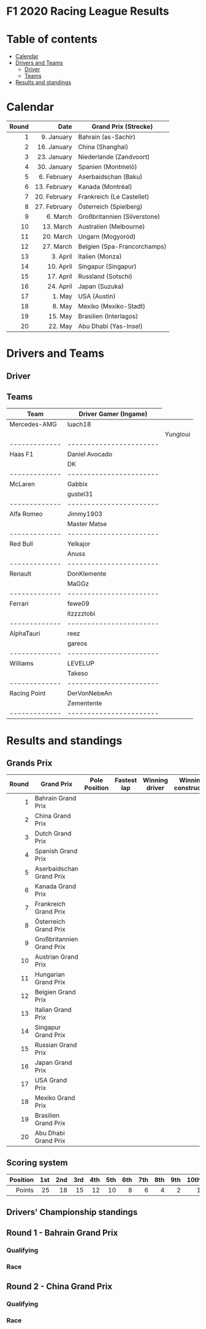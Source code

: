 F1 2020 Racing League Results
=============================

Table of contents
=================

- [Calendar](#calendar)
- [Drivers and Teams](#calendar)
	- [Driver](#driver)
	- [Teams](#teams)
- [Results and standings](#results)

Calendar
========

| Round |         Date | Grand Prix (Strecke)         |
| -----:| ------------:| ---------------------------- |
|    1  |   9. January | Bahrain (as-Sachir)          |
|    2  |  16. January | China (Shanghai)             |
|    3  |  23. January | Niederlande (Zandvoort)      |
|    4  |  30. January | Spanien (Montmeló)           |
|    5  |  6. February | Aserbaidschan (Baku)         |
|    6  | 13. February | Kanada (Montréal)            |
|    7  | 20. February | Frankreich (Le Castellet)    |
|    8  | 27. February | Österreich (Spielberg)       |
|    9  |     6. March | Großbritannien (Silverstone) |
|   10  |    13. March | Australien (Melbourne)       |
|   11  |    20. March | Ungarn (Mogyoród)            |
|   12  |    27. March | Belgien (Spa-Francorchamps)  |
|   13  |     3. April | Italien (Monza)              |
|   14  |    10. April | Singapur (Singapur)          |
|   15  |    17. April | Russland (Sotschi)           |
|   16  |    24. April | Japan (Suzuka)               |
|   17  |       1. May | USA (Austin)                 |
|   18  |       8. May | Mexiko (Mexiko-Stadt)        |
|   19  |      15. May | Brasilien (Interlagos)       |
|   20  |      22. May | Abu Dhabi (Yas-Insel)        |

Drivers and Teams
=================

## Driver

## Teams

| Team          | Driver Gamer (Ingame)   |
| ------------- | ----------------------- |
| Mercedes-AMG  | luach18                 |
| <td colspan=2>| Yungloui                |
| ------------- | ----------------------- |
| Haas F1       | Daniel Avocado          |
|               | DK                      |
| ------------- | ----------------------- |
| McLaren       | Gabbix                  |
|               | gustel31                |
| ------------- | ----------------------- |
| Alfa Romeo    | Jimmy1903               |
|               | Master Matse            |
| ------------- | ----------------------- |
| Red Bull      | Yelkajor                |
|               | Anuss                   |
| ------------- | ----------------------- |
| Renault       | DonKlemente             |
|               | MaGGz                   |
| ------------- | ----------------------- |
| Ferrari       | fewe09                  |
|               | itzzzztobi              |
| ------------- | ----------------------- |
| AlphaTauri    | reez                    |
|               | gareos                  |
| ------------- | ----------------------- |
| Williams      | LEVELUP                 |
|               | Takeso                  |
| ------------- | ----------------------- |
| Racing Point  | DerVonNebeAn            |
|               | Zementente              |
| ------------- | ----------------------- |

Results and standings
=====================

## Grands Prix

| Round | Grand Prix                 | Pole Position | Fastest lap | Winning driver | Winning constructor |
| -----:| -------------------------- | ------------- | ----------- | -------------- | ------------------- |
|    1  | Bahrain Grand Prix         |               |             |                |                     |
|    2  | China Grand Prix           |               |             |                |                     |
|    3  | Dutch Grand Prix           |               |             |                |                     |
|    4  | Spanish Grand Prix         |               |             |                |                     |
|    5  | Aserbaidschan Grand Prix   |               |             |                |                     |
|    6  | Kanada Grand Prix          |               |             |                |                     |
|    7  | Frankreich Grand Prix      |               |             |                |                     |
|    8  | Österreich Grand Prix      |               |             |                |                     |
|    9  | Großbritannien Grand Prix  |               |             |                |                     |
|   10  | Austrian Grand Prix        |               |             |                |                     |
|   11  | Hungarian Grand Prix       |               |             |                |                     |
|   12  | Belgien Grand Prix         |               |             |                |                     |
|   13  | Italian Grand Prix         |               |             |                |                     |
|   14  | Singapur Grand Prix        |               |             |                |                     |
|   15  | Russian Grand Prix         |               |             |                |                     |
|   16  | Japan Grand Prix           |               |             |                |                     |
|   17  | USA Grand Prix             |               |             |                |                     |
|   18  | Mexiko Grand Prix          |               |             |                |                     |
|   19  | Brasilien Grand Prix       |               |             |                |                     |
|   20  | Abu Dhabi Grand Prix       |               |             |                |                     |

## Scoring system

| Position | 1st | 2nd | 3rd | 4th | 5th | 6th | 7th | 8th | 9th | 10th | FL |
| --------:| ---:| ---:| ---:| ---:| ---:| ---:| ---:| ---:| ---:| ----:|---:| 
| Points   |  25 |  18 |  15 |  12 |  10 |   8 |   6 |   4 |   2 |    1 |  1 |

## Drivers' Championship standings


## Round 1 - Bahrain Grand Prix

### Qualifying

### Race

## Round 2 - China Grand Prix

### Qualifying

### Race
